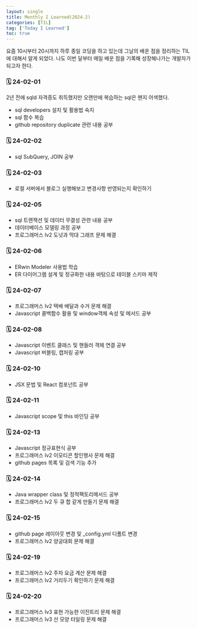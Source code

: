 ```yaml
---
layout: single
title: Monthly I Learned(2024.2)
categories: [TIL]
tag: ['Today I Learned']
toc: true
---
```



요즘 10시부터 20시까지 하루 종일 코딩을 하고 있는데 그날의 배운 점을 정리하는 TIL에 대해서 알게 되었다. 나도 이번 달부터 매일 배운 점을 기록해 성장해나가는 개발자가 되고자 한다.

### 🗓️ 24-02-01

 2년 전에 sqld 자격증도 취득했지만 오랜만에 복습하는 sql은 왠지 어색했다.

- sql developers 설치 및 활용법 숙지
- sql 함수 복습
- github repository duplicate 관련 내용 공부

### 🗓️ 24-02-02

- sql SubQuery, JOIN 공부

### 🗓️ 24-02-03

- 로컬 서버에서 블로그 실행해보고 변경사항 반영되는지 확인하기

### 🗓️ 24-02-05

- sql 트랜잭션 및 데이터 무결성 관련 내용 공부
- 데이터베이스 모델링 과정 공부
- 프로그래머스 lv2 도넛과 막대 그래프 문제 해결

### 🗓️ 24-02-06

- ERwin Modeler 사용법 학습
- ER 다이어그램 설계 및 정규화한 내용 바탕으로 테이블 스키마 제작 

### 🗓️ 24-02-07

- 프로그래머스 lv2 택배 배달과 수거 문제 해결
- Javascript 콜백함수 활용 및 window객체 속성 및 메서드 공부

### 🗓️ 24-02-08

- Javascript 이벤트 클래스 및 핸들러 객체 연결 공부
- Javascript 버블링, 캡처링 공부

### 🗓️ 24-02-10

- JSX 문법 및 React 컴포넌트 공부

### 🗓️ 24-02-11

- Javascript scope 및 this 바인딩 공부

### 🗓️ 24-02-13

- Javascript 정규표현식 공부
- 프로그래머스 lv2 이모티콘 할인행사 문제 해결
- github pages 목록 및 검색 기능 추가

### 🗓️ 24-02-14

- Java wrapper class 및 정적팩토리메서드 공부
- 프로그래머스 lv2 두 큐 합 같게 만들기 문제 해결

### 🗓️ 24-02-15

- github page 레이아웃 변경 및 _config.yml 디폴트 변경
- 프로그래머스 lv2 양궁대회 문제 해결

### 🗓️ 24-02-19

- 프로그래머스 lv2 주차 요금 계산 문제 해결
- 프로그래머스 lv2 거리두기 확인하기 문제 해결

### 🗓️ 24-02-20

- 프로그래머스 lv3 표현 가능한 이진트리 문제 해결
- 프로그래머스 lv3 산 모양 타일링 문제 해결